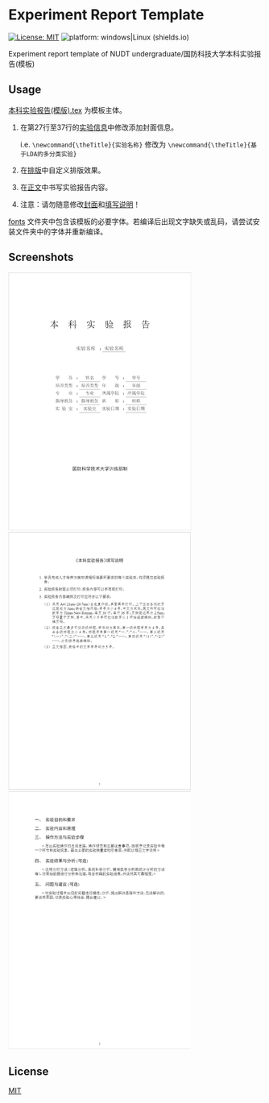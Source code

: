 # Experiment Report Template
[![License: MIT](https://img.shields.io/badge/License-MIT-yellow.svg)](https://opensource.org/licenses/MIT) ![platform: windows|Linux (shields.io)](https://img.shields.io/badge/platform-Windows|Linux|MacOS-brightgreen)

Experiment report template of NUDT undergraduate/国防科技大学本科实验报告(模板)



## Usage

[本科实验报告(模版).tex](https://github.com/pisceskkk/ExperimentReportTemplate/blob/main/本科实验报告(模版).tex) 为模板主体。

1. 在第27行至37行的[实验信息](https://github.com/pisceskkk/ExperimentReportTemplate/blob/200295e8b7d4da9abc258b0e3430428d123065fe/%E6%9C%AC%E7%A7%91%E5%AE%9E%E9%AA%8C%E6%8A%A5%E5%91%8A(%E6%A8%A1%E7%89%88).tex#L25)中修改添加封面信息。

   i.e. `\newcommand{\theTitle}{实验名称}` 修改为 `\newcommand{\theTitle}{基于LDA的多分类实验}`

2. 在[排版](https://github.com/pisceskkk/ExperimentReportTemplate/blob/200295e8b7d4da9abc258b0e3430428d123065fe/%E6%9C%AC%E7%A7%91%E5%AE%9E%E9%AA%8C%E6%8A%A5%E5%91%8A(%E6%A8%A1%E7%89%88).tex#L40)中自定义排版效果。

3. 在[正文](https://github.com/pisceskkk/ExperimentReportTemplate/blob/200295e8b7d4da9abc258b0e3430428d123065fe/%E6%9C%AC%E7%A7%91%E5%AE%9E%E9%AA%8C%E6%8A%A5%E5%91%8A(%E6%A8%A1%E7%89%88).tex#L167)中书写实验报告内容。

4. 注意：请勿随意修改[封面](https://github.com/pisceskkk/ExperimentReportTemplate/blob/200295e8b7d4da9abc258b0e3430428d123065fe/%E6%9C%AC%E7%A7%91%E5%AE%9E%E9%AA%8C%E6%8A%A5%E5%91%8A(%E6%A8%A1%E7%89%88).tex#L99)和[填写说明](https://github.com/pisceskkk/ExperimentReportTemplate/blob/200295e8b7d4da9abc258b0e3430428d123065fe/%E6%9C%AC%E7%A7%91%E5%AE%9E%E9%AA%8C%E6%8A%A5%E5%91%8A(%E6%A8%A1%E7%89%88).tex#L142)！

[fonts](https://github.com/pisceskkk/ExperimentReportTemplate/tree/main/fonts) 文件夹中包含该模板的必要字体。若编译后出现文字缺失或乱码，请尝试安装文件夹中的字体并重新编译。

## Screenshots

<img src="./asset/titlepage.png" alt="Title Page/标题页" title="Title Page/标题页" style="zoom:50%;" />
<img src="./asset/description.png" alt="Description/填写说明页" title="Description/填写说明页" style="zoom:50%;" />
<img src="./asset/example.png" alt="Example/示例" title="Example/示例" style="zoom: 50%;" />

## License

[MIT](https://opensource.org/licenses/MIT)
